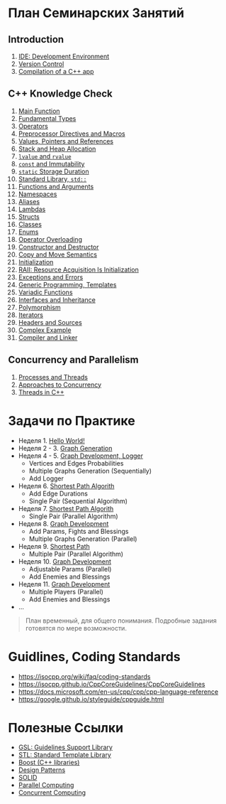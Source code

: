 # План Семинарских Занятий

## Introduction
1. [IDE: Development Environment](/01_introduction/01_development_environment)
1. [Version Control](/01_introduction/02_version_control)
1. [Compilation of a C++ app](/01_introduction/03_compilation_of_cpp_app)

## C++ Knowledge Check
1. [Main Function](/02_knowledge_check/01_main_function)
1. [Fundamental Types](/02_knowledge_check/02_fundamental_types)
1. [Operators](/02_knowledge_check/03_operators)
1. [Preprocessor Directives and Macros](/02_knowledge_check/04_preprocessor_and_macros)
1. [Values, Pointers and References](/02_knowledge_check/05_pointers_and_references)
1. [Stack and Heap Allocation](/02_knowledge_check/06_stack_and_heap_allocation)
1. [`lvalue` and `rvalue`](/02_knowledge_check/07_lvalue_and_rvalue)
1. [`const` and Immutability](/02_knowledge_check/08_const_and_immutability)
1. [`static` Storage Duration](/02_knowledge_check/09_static)
1. [Standard Library, `std::`](/02_knowledge_check/10_standard_library)
1. [Functions and Arguments](/02_knowledge_check/11_functions_and_arguments)
1. [Namespaces](/02_knowledge_check/12_namespaces)
1. [Aliases](/02_knowledge_check/13_aliases)
1. [Lambdas](/02_knowledge_check/14_lambdas)
1. [Structs](/02_knowledge_check/15_structs)
1. [Classes](/02_knowledge_check/16_classes)
1. [Enums](/02_knowledge_check/17_enums)
1. [Operator Overloading](/02_knowledge_check/18_operator_overloading)
1. [Constructor and Destructor](/02_knowledge_check/19_constructor_and_destructor)
1. [Copy and Move Semantics](/02_knowledge_check/20_copy_and_move_semantics)
1. [Initialization](/02_knowledge_check/21_initialization)
1. [RAII: Resource Acquisition Is Initialization](/02_knowledge_check/22_raii)
1. [Exceptions and Errors](/02_knowledge_check/23_exceptions_and_errors)
1. [Generic Programming, Templates](/02_knowledge_check/24_generic_programming)
1. [Variadic Functions](/02_knowledge_check/25_variadic_functions)
1. [Interfaces and Inheritance](/02_knowledge_check/26_interfaces_and_inheritance)
1. [Polymorphism](/02_knowledge_check/27_polymorphism)
1. [Iterators](/02_knowledge_check/28_iterators)
1. [Headers and Sources](/02_knowledge_check/29_headers_and_sources)
1. [Complex Example](/02_knowledge_check/30_complex_example)
1. [Compiler and Linker](/02_knowledge_check/31_compiler_and_linker)

## Concurrency and Parallelism
1. [Processes and Threads](/03_concurrency_and_parallel_programming/01_processes_and_threads)
1. [Approaches to Concurrency](/03_concurrency_and_parallel_programming/02_approaches_to_concurrency)
1. [Threads in C++](/03_concurrency_and_parallel_programming/03_threads_in_cpp)

# Задачи по Практике

- Неделя 1. [Hello World!](tasks/task_01)
- Неделя 2 - 3. [Graph Generation](tasks/task_02)
- Неделя 4 - 5. [Graph Development, Logger](tasks/task_03)
  - Vertices and Edges Probabilities
  - Multiple Graphs Generation (Sequentially)
  - Add Logger
- Неделя 6. [Shortest Path Algorith](tasks/task_04)
  - Add Edge Durations
  - Single Pair (Sequential Algorithm)
- Неделя 7. [Shortest Path Algorith](tasks/task_05)
  - Single Pair (Parallel Algorithm)
- Неделя 8. [Graph Development](tasks/task_06)
  - Add Params, Fights and Blessings
  - Multiple Graphs Generation (Parallel)
- Неделя 9. [Shortest Path](tasks/task_07)
  - Multiple Pair (Parallel Algorithm)
- Неделя 10. [Graph Development](tasks/task_08)
  - Adjustable Params (Parallel)
  - Add Enemies and Blessings
- Неделя 11. [Graph Development](tasks/task_09)
  - Multiple Players (Parallel)
  - Add Enemies and Blessings
- ...

> План временный, для общего понимания. Подробные задания готовятся по мере возможности.

# Guidlines, Coding Standards
- https://isocpp.org/wiki/faq/coding-standards
- https://isocpp.github.io/CppCoreGuidelines/CppCoreGuidelines
- https://docs.microsoft.com/en-us/cpp/cpp/cpp-language-reference
- https://google.github.io/styleguide/cppguide.html

# Полезные Ссылки
- [GSL: Guidelines Support Library](https://github.com/Microsoft/GSL)
- [STL: Standard Template Library](https://en.wikipedia.org/wiki/Standard_Template_Library)
- [Boost (C++ libraries)](https://en.wikipedia.org/wiki/Boost_(C%2B%2B_libraries))
- [Design Patterns](https://en.wikipedia.org/wiki/Software_design_pattern)
- [SOLID](https://en.wikipedia.org/wiki/SOLID)
- [Parallel Computing](https://en.wikipedia.org/wiki/Parallel_computing)
- [Concurrent Computing](https://en.wikipedia.org/wiki/Concurrent_computing)

